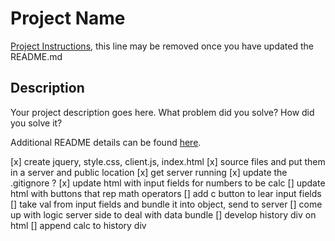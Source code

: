 # Project Name

[Project Instructions](./INSTRUCTIONS.md), this line may be removed once you have updated the README.md

## Description

Your project description goes here. What problem did you solve? How did you solve it?

Additional README details can be found [here](https://github.com/PrimeAcademy/readme-template/blob/master/README.md).

[x] create jquery, style.css, client.js, index.html
[x] source files and put them in a server and public location
[x] get server running
[x] update the .gitignore ?
[x] update html with input fields for numbers to be calc
[] update html with buttons that rep math operators
[] add c button to lear input fields
[] take val from input fields and bundle it into object, send to server
[] come up with logic server side to deal with data bundle
[] develop history div on html
[] append calc to history div
